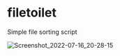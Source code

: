 # filetoilet
Simple file sorting script

![Screenshot_2022-07-16_20-28-15](https://user-images.githubusercontent.com/83335375/179361557-514b7524-4c5f-4f6e-a26f-93eeee9012c5.png)
